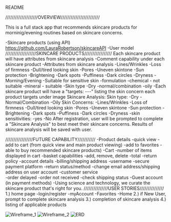 README

////////////////////OVERVIEW////////////////////////

This is a full stack app that recommends skincare products for morninig/evening routines based on skincare concerns. 

-Skincare products (using API)
https://github.com/LauraRobertson/skincareAPI
-User model
///////////////////SKINCARE PRODUCTS/////////////////
Each skincare product will have attributes from skincare analysis
    -Comment capability under each skincare product
    -Attributes from skincare analysis
        -Lines/Wrinkles
        -Loss of firmness
        -Dull/tired looking skin
        -Pores
        -Uneven skintone
        -Sun protection
        -Brightening
        -Dark spots
        -Puffiness
        -Dark circles
        -Dryness
        -Morning/Evening 
        -Suitable for sensitive skin
            -formulation
                -chemical - not suitable
                -mineral - suitable
        -Skin type
            -Dry
            -normal/combination
            -oily
    -Each skincare product will have a "targets: ---" listing the skin concern each product targets under image
Skincare Analysis: 
Skin type: 
    -Dry
    -Normal/Combination
    -Oily
Skin Concerns:
    -Lines/Wrinkles
    -Loss of firmness
    -Dull/tired looking skin
    -Pores
    -Uneven skintone
    -Sun protection
    -Brightening
    -Dark spots
    -Puffiness
    -Dark circles
    -Dryness
-skin sensitivities: 
    -yes
    -No
After registration, user will be prompted to complete a "Skincare Analysis" to best meet their skincare concerns. Results of skincare analysis will be saved with user. 

/////////////////FUTURE CAPABILITY///////////
    -Product details
        -quick view
        -add to cart (from quick view and main product viewing)
        -add to favorites
    -able to buy recommended skincare products)
        -Cart
            -number of items displayed in cart
        -basket capabilities
            -add, remove, delete
        -total
    -return policy
    -account details
        -billing/shipping address
        -username
        -secure payment platform
        -return status/method
        -change email address/shipping address on user account
    -customer service   
        -order delayed
        -order not received
        -check shipping status
    -Guest account (in payment methods)
-Using science and technology, we curate the skincare product that's right for you. 
///////////////USER STORIES///////////////
1.) home page
    -login/register
    -myAccount
    -Favorites
    -Home
2.) if New User, prompt to complete skincare analysis
3.) completion of skincare analysis
4.) listing of applicable products


![Wireframe_1]("C:\Users\julie\sei\projects\SkincareQuiz\Wireframe_1.jpg")
![Wireframe_2]("C:\Users\julie\sei\projects\SkincareQuiz\Wireframe_2.jpg")
![ERD]("C:\Users\julie\sei\projects\SkincareQuiz\ERD.png")